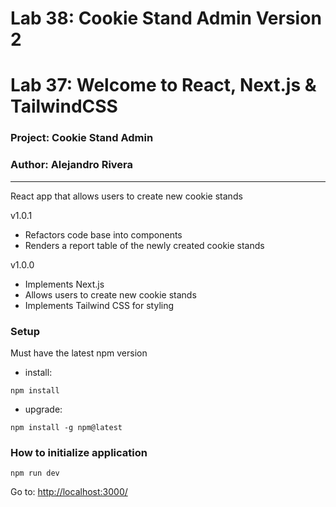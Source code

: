 # Lab 38: Cookie Stand Admin Version 2

# Lab 37: Welcome to React, Next.js & TailwindCSS

### Project: Cookie Stand Admin

### Author: Alejandro Rivera

---
React app that allows users to create new cookie stands

v1.0.1
  * Refactors code base into components
  * Renders a report table of the newly created cookie stands

v1.0.0 

  * Implements Next.js
  * Allows users to create new cookie stands
  * Implements Tailwind CSS for styling

### Setup

Must have the latest npm version

* install:

```commandline
npm install 
```

* upgrade:

```upgrade
npm install -g npm@latest
```

### How to initialize application

```commandline
npm run dev
```

Go to: [http://localhost:3000/](http://localhost:3000/)
